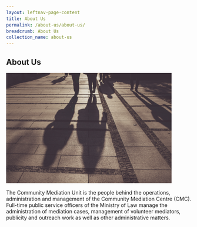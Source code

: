 ```yaml
---
layout: leftnav-page-content
title: About Us
permalink: /about-us/about-us/
breadcrumb: About Us
collection_name: about-us
---
```


<style>
  .image {width: 600px;}
  .image img {max-width: 1005;}
</style>

About Us
---

<div class="image"><img src="/images/1504082743734.png/"></div>

The Community Mediation Unit is the people behind the operations, administration and management of the Community Mediation Centre (CMC). Full-time public service officers of the Ministry of Law manage the administration of mediation cases, management of volunteer mediators, publicity and outreach work as well as other administrative matters. 
